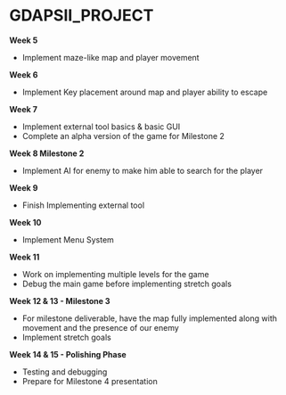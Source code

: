 # GDAPSII_PROJECT

**Week 5**

* Implement maze-like map and player movement

**Week 6**

* Implement Key placement around map and player ability to escape

**Week 7**

* Implement external tool basics & basic GUI
* Complete an alpha version of the game for Milestone 2

**Week 8 Milestone 2**

* Implement AI for enemy to make him able to search for the player

**Week 9**

* Finish Implementing external tool

**Week 10**

* Implement Menu System

**Week 11**

* Work on implementing multiple levels for the game
* Debug the main game before implementing stretch goals

**Week 12 & 13 - Milestone 3**

* For milestone deliverable, have the map fully implemented along with movement and the presence of our enemy 
* Implement stretch goals

**Week 14 & 15 - Polishing Phase**

* Testing and debugging
* Prepare for Milestone 4 presentation

